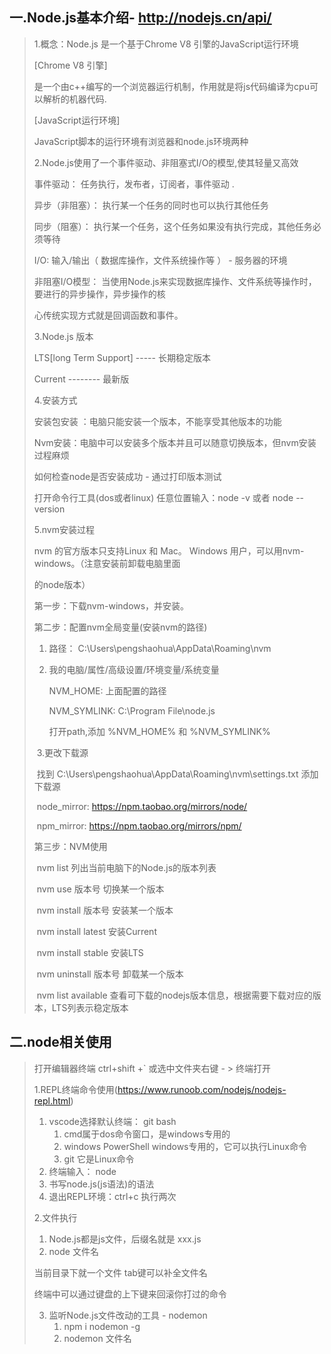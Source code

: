 ## 一.Node.js基本介绍- http://nodejs.cn/api/

> 1.概念：Node.js 是一个基于Chrome V8 引擎的JavaScript运行环境 
>
> [Chrome V8 引擎] 
>
> 是一个由c++编写的一个浏览器运行机制，作用就是将js代码编译为cpu可以解析的机器代码.
>
> [JavaScript运行环境]
>
> JavaScript脚本的运行环境有浏览器和node.js环境两种
>
> 
>
> 2.Node.js使用了一个事件驱动、非阻塞式I/O的模型,使其轻量又高效
>
> 事件驱动： 任务执行，发布者，订阅者，事件驱动 .
>
> 异步（非阻塞）： 执行某一个任务的同时也可以执行其他任务
>
> 同步（阻塞）： 执行某一个任务，这个任务如果没有执行完成，其他任务必须等待
>
> I/O: 输入/输出（ 数据库操作，文件系统操作等  ） - 服务器的环境
>
> 非阻塞I/O模型： 当使用Node.js来实现数据库操作、文件系统等操作时，要进行的异步操作，异步操作的核
>
> 心传统实现方式就是回调函数和事件。
>
> 
>
> 3.Node.js 版本
>
> LTS[long Term Support] ----- 长期稳定版本
>
> Current  -------- 最新版
>
> 
>
> 4.安装方式
>
> 安装包安装 ：电脑只能安装一个版本，不能享受其他版本的功能
>
> Nvm安装：电脑中可以安装多个版本并且可以随意切换版本，但nvm安装过程麻烦
>
> 如何检查node是否安装成功 - 通过打印版本测试
>
> 打开命令行工具(dos或者linux)    任意位置输入：node -v 或者 node --version
>
> 
>
> 5.nvm安装过程
>
> nvm 的官方版本只支持Linux 和 Mac。 Windows 用户，可以用nvm-windows。（注意安装前卸载电脑里面
>
> 的node版本）
>
> 第一步：下载nvm-windows，并安装。
>
> 第二步：配置nvm全局变量(安装nvm的路径)
>
> 1. 路径： C:\Users\pengshaohua\AppData\Roaming\nvm
>
> 2. 我的电脑/属性/高级设置/环境变量/系统变量
>
>       NVM_HOME: 上面配置的路径
>
>       NVM_SYMLINK: C:\Program File\node.js
>   
>       打开path,添加 %NVM_HOME%  和   %NVM_SYMLINK%
>
> ​    3.更改下载源
>
> ​			找到 C:\Users\pengshaohua\AppData\Roaming\nvm\settings.txt 添加下载源
>
> ​			node_mirror: https://npm.taobao.org/mirrors/node/
>
> ​			npm_mirror: https://npm.taobao.org/mirrors/npm/
>
> 第三步：NVM使用
>
> ​			nvm list   列出当前电脑下的Node.js的版本列表
>
> ​			nvm use 版本号         切换某一个版本
>
> ​			nvm install 版本号     安装某一个版本
>
> ​			nvm install latest  安装Current
>
> ​			nvm install stable  安装LTS
>
> ​			nvm uninstall 版本号   卸载某一个版本
>
> ​			nvm list available  查看可下载的nodejs版本信息，根据需要下载对应的版本，LTS列表示稳定版本



## 二.node相关使用

> 打开编辑器终端    ctrl+shift +`  或选中文件夹右键  - >  终端打开
>
> 1.REPL终端命令使用(https://www.runoob.com/nodejs/nodejs-repl.html)
>
> 1. vscode选择默认终端： git bash 
>    1. cmd属于dos命令窗口，是windows专用的
>    2. windows PowerShell  windows专用的，它可以执行Linux命令
>    3. git 它是Linux命令  
> 2. 终端输入：  node 
> 3. 书写node.js(js语法)的语法
> 4. 退出REPL环境：ctrl+c  执行两次
>
> 2.文件执行 
>
> 1. Node.js都是js文件，后缀名就是  xxx.js   
> 2. node 文件名
>
> 当前目录下就一个文件    tab键可以补全文件名
>
> 终端中可以通过键盘的上下键来回滚你打过的命令
>
> 3. 监听Node.js文件改动的工具 - nodemon
>    1. npm i nodemon -g
>    2. nodemon 文件名
>    
>    